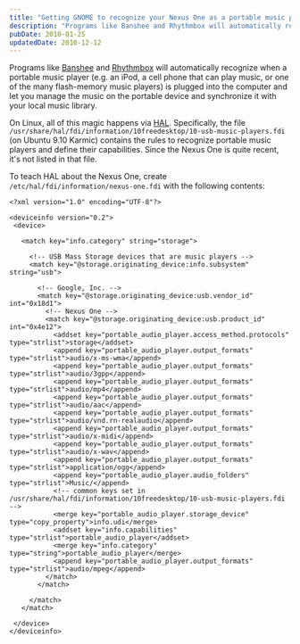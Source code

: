 ```yaml
---
title: "Getting GNOME to recognize your Nexus One as a portable music player"
description: "Programs like Banshee and Rhythmbox will automatically recognize when a portable music player (e.g. an iPod, a cell phone that can play music, or one..."
pubDate: 2010-01-25
updatedDate: 2010-12-12
---
```


Programs like [Banshee](http://banshee-project.org/) and [Rhythmbox](http://projects.gnome.org/rhythmbox/) will automatically recognize when a portable music player (e.g. an iPod, a cell phone that can play music, or one of the many flash-memory music players) is plugged into the computer and let you manage the music on the portable device and synchronize it with your local music library.

On Linux, all of this magic happens via [HAL](http://freedesktop.org/wiki/Software/hal). Specifically, the file `/usr/share/hal/fdi/information/10freedesktop/10-usb-music-players.fdi` (on Ubuntu 9.10 Karmic) contains the rules to recognize portable music players and define their capabilities. Since the Nexus One is quite recent, it's not listed in that file.

To teach HAL about the Nexus One, create `/etc/hal/fdi/information/nexus-one.fdi` with the following contents:

```
<?xml version="1.0" encoding="UTF-8"?>

<deviceinfo version="0.2">
 <device>

   <match key="info.category" string="storage">

     <!-- USB Mass Storage devices that are music players -->
     <match key="@storage.originating_device:info.subsystem" string="usb">

       <!-- Google, Inc. -->
       <match key="@storage.originating_device:usb.vendor_id" int="0x18d1">
         <!-- Nexus One -->
         <match key="@storage.originating_device:usb.product_id" int="0x4e12">
           <addset key="portable_audio_player.access_method.protocols" type="strlist">storage</addset>
           <append key="portable_audio_player.output_formats" type="strlist">audio/x-ms-wma</append>
           <append key="portable_audio_player.output_formats" type="strlist">audio/3gpp</append>
           <append key="portable_audio_player.output_formats" type="strlist">audio/mp4</append>
           <append key="portable_audio_player.output_formats" type="strlist">audio/aac</append>
           <append key="portable_audio_player.output_formats" type="strlist">audio/vnd.rn-realaudio</append>
           <append key="portable_audio_player.output_formats" type="strlist">audio/x-midi</append>
           <append key="portable_audio_player.output_formats" type="strlist">audio/x-wav</append>
           <append key="portable_audio_player.output_formats" type="strlist">application/ogg</append>
           <append key="portable_audio_player.audio_folders" type="strlist">Music/</append>
           <!-- common keys set in /usr/share/hal/fdi/information/10freedesktop/10-usb-music-players.fdi -->
           <merge key="portable_audio_player.storage_device" type="copy_property">info.udi</merge>
           <addset key="info.capabilities" type="strlist">portable_audio_player</addset>
           <merge key="info.category" type="string">portable_audio_player</merge>
           <append key="portable_audio_player.output_formats" type="strlist">audio/mpeg</append>
         </match>
       </match>

     </match>
   </match>

 </device>
</deviceinfo>
```